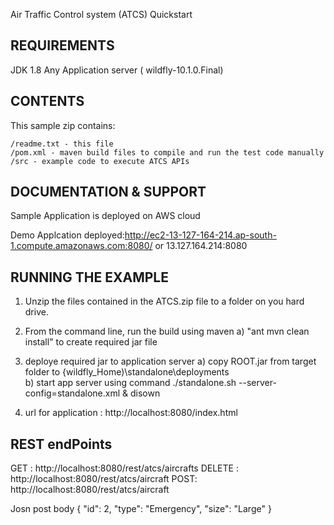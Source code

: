 Air Traffic Control system (ATCS) Quickstart


REQUIREMENTS
------------

JDK 1.8
Any Application server ( wildfly-10.1.0.Final)


CONTENTS
--------

This sample zip contains:

    /readme.txt - this file
    /pom.xml - maven build files to compile and run the test code manually 
    /src - example code to execute ATCS APIs


DOCUMENTATION & SUPPORT
-----------------------
Sample Application is deployed on AWS cloud 

Demo Applcation deployed:http://ec2-13-127-164-214.ap-south-1.compute.amazonaws.com:8080/
or 
13.127.164.214:8080


RUNNING THE EXAMPLE
-------------------

1. Unzip the files contained in the ATCS.zip file to a folder on you hard drive.  
2. From the command line, run the build using maven
    a) "ant mvn clean install" to create required jar file
3. deploye required jar to application server
	a) copy ROOT.jar from target folder to {wildfly_Home)\standalone\deployments\
	b) start app server using command ./standalone.sh --server-config=standalone.xml & disown

4. url for application : http://localhost:8080/index.html

REST endPoints
--------------------- 

GET : http://localhost:8080/rest/atcs/aircrafts
DELETE : http://localhost:8080/rest/atcs/aircraft
POST: http://localhost:8080/rest/atcs/aircraft

Josn post body
 {
"id": 2,
"type": "Emergency",
"size": "Large"
}


  
